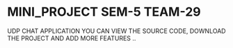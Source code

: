# MINI_PROJECT SEM-5 TEAM-29 
UDP CHAT APPLICATION 
YOU CAN VIEW THE SOURCE CODE, DOWNLOAD THE PROJECT AND ADD MORE FEATURES ..
